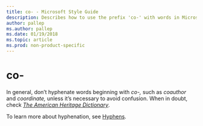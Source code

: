 ```yaml
---
title: co- - Microsoft Style Guide
description: Describes how to use the prefix 'co-' with words in Microsoft content and clarifies when to hyphenate the prefix.
author: pallep
ms.author: pallep
ms.date: 01/19/2018
ms.topic: article
ms.prod: non-product-specific
---
```


# co-

In general, don’t hyphenate words beginning with *co-,* such as *coauthor* and *coordinate,* unless it’s necessary to avoid confusion. When in doubt, check [*The American Heritage Dictionary*](https://ahdictionary.com/).

To learn more about hyphenation, see [Hyphens](~/punctuation/dashes-hyphens/hyphens.md).
